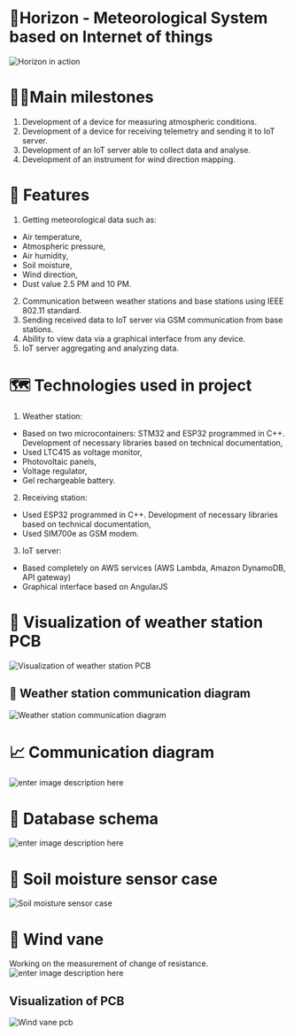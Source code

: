
# 📡Horizon - Meteorological System based on Internet of things

![Horizon in action](https://raw.githubusercontent.com/SimpleMethod/Horizon/master/doc/Horizon.jpg)

# 🧗‍♂️Main milestones

1. Development of a device for measuring atmospheric conditions.
2. Development of a device for receiving telemetry and sending it to IoT server. 
3. Development of an IoT server able to collect data and analyse.
4. Development of an instrument for wind direction mapping.  

# 🚀 Features
 1. Getting meteorological data such as:
 - Air temperature,
 - Atmospheric pressure,
- Air humidity,
- Soil moisture,
- Wind direction,
- Dust value 2.5 PM and 10 PM.
2.  Communication between weather stations and base stations using IEEE 802.11 standard.
3.  Sending received data to IoT server via GSM communication from base stations.
4.  Ability to view data via a graphical interface from any device.
5. IoT server aggregating and analyzing data. 

# 🗺️ Technologies used in project 
1. Weather station:
- Based on two microcontainers:  STM32 and ESP32 programmed in C++. Development of necessary libraries based on technical documentation,
- Used LTC415 as voltage monitor,
- Photovoltaic panels,
- Voltage regulator,
- Gel rechargeable battery.
2. Receiving station:
- Used ESP32  programmed in C++. Development of necessary libraries based on technical documentation,
- Used SIM700e as GSM modem.
3. IoT server:
-  Based completely on AWS services (AWS Lambda, Amazon DynamoDB, API gateway)
- Graphical interface based on AngularJS

# 🧪 Visualization of weather station PCB 
![Visualization of weather station PCB ](https://raw.githubusercontent.com/SimpleMethod/Horizon/master/doc/M_Top.png)
## 🧶  Weather station communication diagram
![Weather station communication diagram](https://raw.githubusercontent.com/SimpleMethod/Horizon/master/doc/client_wire_connections.png)

# 📈  Communication diagram
![enter image description here](https://raw.githubusercontent.com/SimpleMethod/Horizon/master/doc/Infrastructure.png)

# 🧊 Database schema
![enter image description here](https://raw.githubusercontent.com/SimpleMethod/Horizon/master/doc/database.png)

# 📙 Soil moisture sensor case
![Soil moisture sensor case](https://raw.githubusercontent.com/SimpleMethod/Horizon/master/doc/M_Case.png)

# 🧭 Wind vane 
Working on the measurement of change of resistance.
![enter image description here](https://raw.githubusercontent.com/SimpleMethod/Horizon/master/doc/W_Case.png)

## Visualization of PCB
![Wind vane pcb](https://raw.githubusercontent.com/SimpleMethod/Horizon/master/doc/W_Top.png)

